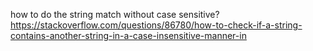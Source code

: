 how to do the string match without case sensitive? 
https://stackoverflow.com/questions/86780/how-to-check-if-a-string-contains-another-string-in-a-case-insensitive-manner-in 
